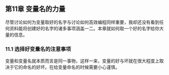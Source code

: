 ## 第11章 变量名的力量

尽管讨论如何为变量取好的名字与讨论如何高效编程同样重要，我却还没有看到任何资料能将创建好的名字的诸多事项涵盖一二。本章就如何取一个好的名字给你大量的信息。

### 11.1 选择好变量名的注意事项

变量和变量名就本质而言是同一事物，这样一来，变量的好与坏就在很大程度上取决于它的命名的好坏。在给变量命名的时候需要小心谨慎。
